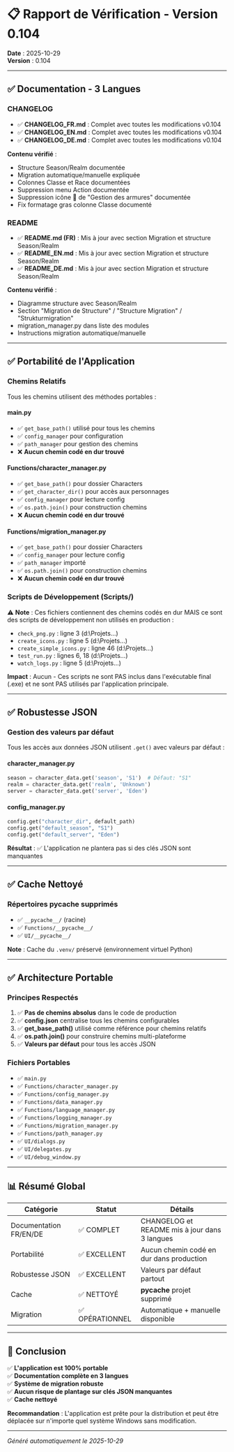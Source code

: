 # 📋 Rapport de Vérification - Version 0.104

**Date** : 2025-10-29  
**Version** : 0.104

---

## ✅ Documentation - 3 Langues

### CHANGELOG
- ✅ **CHANGELOG_FR.md** : Complet avec toutes les modifications v0.104
- ✅ **CHANGELOG_EN.md** : Complet avec toutes les modifications v0.104
- ✅ **CHANGELOG_DE.md** : Complet avec toutes les modifications v0.104

**Contenu vérifié** :
- Structure Season/Realm documentée
- Migration automatique/manuelle expliquée
- Colonnes Classe et Race documentées
- Suppression menu Action documentée
- Suppression icône 📁 de "Gestion des armures" documentée
- Fix formatage gras colonne Classe documenté

### README
- ✅ **README.md (FR)** : Mis à jour avec section Migration et structure Season/Realm
- ✅ **README_EN.md** : Mis à jour avec section Migration et structure Season/Realm
- ✅ **README_DE.md** : Mis à jour avec section Migration et structure Season/Realm

**Contenu vérifié** :
- Diagramme structure avec Season/Realm
- Section "Migration de Structure" / "Structure Migration" / "Strukturmigration"
- migration_manager.py dans liste des modules
- Instructions migration automatique/manuelle

---

## ✅ Portabilité de l'Application

### Chemins Relatifs
Tous les chemins utilisent des méthodes portables :

#### main.py
- ✅ `get_base_path()` utilisé pour tous les chemins
- ✅ `config_manager` pour configuration
- ✅ `path_manager` pour gestion des chemins
- ❌ **Aucun chemin codé en dur trouvé**

#### Functions/character_manager.py
- ✅ `get_base_path()` pour dossier Characters
- ✅ `get_character_dir()` pour accès aux personnages
- ✅ `config_manager` pour lecture config
- ✅ `os.path.join()` pour construction chemins
- ❌ **Aucun chemin codé en dur trouvé**

#### Functions/migration_manager.py
- ✅ `get_base_path()` pour dossier Characters
- ✅ `config_manager` pour lecture config
- ✅ `path_manager` importé
- ✅ `os.path.join()` pour construction chemins
- ❌ **Aucun chemin codé en dur trouvé**

### Scripts de Développement (Scripts/)
⚠️ **Note** : Ces fichiers contiennent des chemins codés en dur MAIS ce sont des scripts de développement non utilisés en production :
- `check_png.py` : ligne 3 (d:\Projets\...)
- `create_icons.py` : ligne 5 (d:\Projets\...)
- `create_simple_icons.py` : ligne 46 (d:\Projets\...)
- `test_run.py` : lignes 6, 18 (d:\Projets\...)
- `watch_logs.py` : ligne 5 (d:\Projets\...)

**Impact** : Aucun - Ces scripts ne sont PAS inclus dans l'exécutable final (.exe) et ne sont PAS utilisés par l'application principale.

---

## ✅ Robustesse JSON

### Gestion des valeurs par défaut
Tous les accès aux données JSON utilisent `.get()` avec valeurs par défaut :

#### character_manager.py
```python
season = character_data.get('season', 'S1')  # Défaut: "S1"
realm = character_data.get('realm', 'Unknown')
server = character_data.get('server', 'Eden')
```

#### config_manager.py
```python
config.get("character_dir", default_path)
config.get("default_season", "S1")
config.get("default_server", "Eden")
```

**Résultat** : ✅ L'application ne plantera pas si des clés JSON sont manquantes

---

## ✅ Cache Nettoyé

### Répertoires __pycache__ supprimés
- ✅ `__pycache__/` (racine)
- ✅ `Functions/__pycache__/`
- ✅ `UI/__pycache__/`

**Note** : Cache du `.venv/` préservé (environnement virtuel Python)

---

## ✅ Architecture Portable

### Principes Respectés
1. ✅ **Pas de chemins absolus** dans le code de production
2. ✅ **config.json** centralise tous les chemins configurables
3. ✅ **get_base_path()** utilisé comme référence pour chemins relatifs
4. ✅ **os.path.join()** pour construire chemins multi-plateforme
5. ✅ **Valeurs par défaut** pour tous les accès JSON

### Fichiers Portables
- ✅ `main.py`
- ✅ `Functions/character_manager.py`
- ✅ `Functions/config_manager.py`
- ✅ `Functions/data_manager.py`
- ✅ `Functions/language_manager.py`
- ✅ `Functions/logging_manager.py`
- ✅ `Functions/migration_manager.py`
- ✅ `Functions/path_manager.py`
- ✅ `UI/dialogs.py`
- ✅ `UI/delegates.py`
- ✅ `UI/debug_window.py`

---

## 📊 Résumé Global

| Catégorie | Statut | Détails |
|-----------|--------|---------|
| Documentation FR/EN/DE | ✅ COMPLET | CHANGELOG et README mis à jour dans 3 langues |
| Portabilité | ✅ EXCELLENT | Aucun chemin codé en dur dans production |
| Robustesse JSON | ✅ EXCELLENT | Valeurs par défaut partout |
| Cache | ✅ NETTOYÉ | __pycache__ projet supprimé |
| Migration | ✅ OPÉRATIONNEL | Automatique + manuelle disponible |

---

## 🎯 Conclusion

✅ **L'application est 100% portable**  
✅ **Documentation complète en 3 langues**  
✅ **Système de migration robuste**  
✅ **Aucun risque de plantage sur clés JSON manquantes**  
✅ **Cache nettoyé**

**Recommandation** : L'application est prête pour la distribution et peut être déplacée sur n'importe quel système Windows sans modification.

---

*Généré automatiquement le 2025-10-29*

